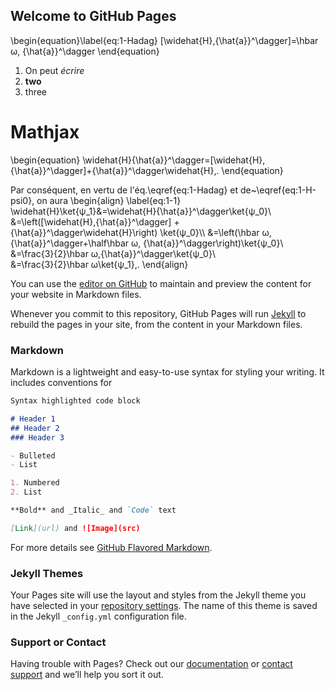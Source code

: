 ## Welcome to GitHub Pages

  \begin{equation}\label{eq:1-Hadag}
  [\widehat{H},{\hat{a}}^\dagger]=\hbar ω\, {\hat{a}}^\dagger
\end{equation}

1. On peut *écrire*
2. **two**
3. three
# Mathjax
  \begin{equation}
\widehat{H}{\hat{a}}^\dagger=[\widehat{H},{\hat{a}}^\dagger]+{\hat{a}}^\dagger\widehat{H}\,.
  \end{equation}
  
  Par conséquent, en vertu de l'éq.\eqref{eq:1-Hadag} et de~\eqref{eq:1-H-psi0},
  on aura
  \begin{align}
    \label{eq:1-1}
    \widehat{H}\ket{ψ_1}&=\widehat{H}{\hat{a}}^\dagger\ket{ψ_0}\\\
                        &=\left([\widehat{H},{\hat{a}}^\dagger]
                          +{\hat{a}}^\dagger\widehat{H}\right)
                          \ket{ψ_0}\\\\
                        &=\left(\hbar ω\,{\hat{a}}^\dagger+\half\hbar ω\,
                          {\hat{a}}^\dagger\right)\ket{ψ_0}\\\
                        &=\frac{3}{2}\hbar ω\,{\hat{a}}^\dagger\ket{ψ_0}\\\
                        &=\frac{3}{2}\hbar ω\ket{ψ_1}\,.
  \end{align}


You can use the [editor on GitHub](https://github.com/1pw/1pw.github.io/edit/main/index.md) to maintain and preview the content for your website in Markdown files.

Whenever you commit to this repository, GitHub Pages will run [Jekyll](https://jekyllrb.com/) to rebuild the pages in your site, from the content in your Markdown files.

### Markdown

Markdown is a lightweight and easy-to-use syntax for styling your writing. It includes conventions for

```markdown
Syntax highlighted code block

# Header 1
## Header 2
### Header 3

- Bulleted
- List

1. Numbered
2. List

**Bold** and _Italic_ and `Code` text

[Link](url) and ![Image](src)
```

For more details see [GitHub Flavored Markdown](https://guides.github.com/features/mastering-markdown/).

### Jekyll Themes

Your Pages site will use the layout and styles from the Jekyll theme you have selected in your [repository settings](https://github.com/1pw/1pw.github.io/settings/pages). The name of this theme is saved in the Jekyll `_config.yml` configuration file.

### Support or Contact

Having trouble with Pages? Check out our [documentation](https://docs.github.com/categories/github-pages-basics/) or [contact support](https://support.github.com/contact) and we’ll help you sort it out.
